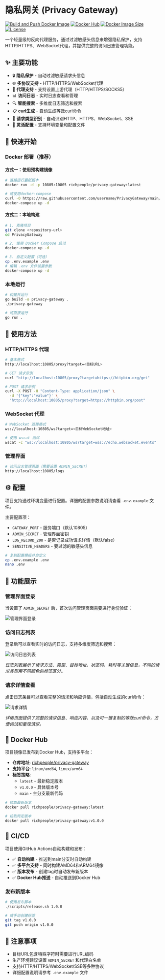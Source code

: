 # 隐私网关 (Privacy Gateway)

[![Build and Push Docker Image](https://github.com/username/PrivacyGateway/actions/workflows/docker-build.yml/badge.svg)](https://github.com/username/PrivacyGateway/actions/workflows/docker-build.yml)
[![Docker Hub](https://img.shields.io/docker/pulls/richpeople/privacy-gateway)](https://hub.docker.com/r/richpeople/privacy-gateway)
[![Docker Image Size](https://img.shields.io/docker/image-size/richpeople/privacy-gateway/latest)](https://hub.docker.com/r/richpeople/privacy-gateway)
[![License](https://img.shields.io/badge/license-MIT-blue.svg)](LICENSE)

一个轻量级的反向代理服务，通过过滤敏感头信息来增强隐私保护，支持HTTP/HTTPS、WebSocket代理，并提供完整的访问日志管理功能。

## ✨ 主要功能

- 🔒 **隐私保护** - 自动过滤敏感请求头信息
- 🌐 **多协议支持** - HTTP/HTTPS/WebSocket代理
- 🚀 **代理支持** - 支持设置上游代理（HTTP/HTTPS/SOCKS5）
- 📊 **访问日志** - 实时日志查看和管理
- 🔍 **智能搜索** - 多维度日志筛选和搜索
- 📋 **curl生成** - 自动生成等效curl命令
- 🎯 **请求类型识别** - 自动识别HTTP、HTTPS、WebSocket、SSE
- 🔧 **灵活配置** - 支持环境变量和配置文件

## 🚀 快速开始

### Docker 部署（推荐）

#### 方式一：使用预构建镜像

```bash
# 直接运行最新版本
docker run -d -p 10805:10805 richpeople/privacy-gateway:latest

# 或使用docker-compose
curl -O https://raw.githubusercontent.com/username/PrivacyGateway/main/docker-compose.yml
docker-compose up -d
```

#### 方式二：本地构建

```bash
# 1. 克隆项目
git clone <repository-url>
cd PrivacyGateway

# 2. 使用 Docker Compose 启动
docker-compose up -d

# 3. 自定义配置（可选）
cp .env.example .env
# 编辑 .env 文件设置参数
docker-compose up -d
```

### 本地运行

```bash
# 构建并运行
go build -o privacy-gateway .
./privacy-gateway

# 或直接运行
go run .
```

## 📖 使用方法

### HTTP/HTTPS 代理

```bash
# 基本格式
http://localhost:10805/proxy?target=<目标URL>

# GET 请求示例
curl "http://localhost:10805/proxy?target=https://httpbin.org/get"

# POST 请求示例
curl -X POST -H "Content-Type: application/json" \
  -d '{"key":"value"}' \
  "http://localhost:10805/proxy?target=https://httpbin.org/post"
```

### WebSocket 代理

```bash
# WebSocket 连接格式
ws://localhost:10805/ws?target=<目标WebSocket地址>

# 使用 wscat 测试
wscat -c "ws://localhost:10805/ws?target=wss://echo.websocket.events"
```

### 管理界面

```bash
# 访问日志管理页面（需要设置 ADMIN_SECRET）
http://localhost:10805/logs
```

## ⚙️ 配置

项目支持通过环境变量进行配置。详细的配置参数说明请查看 `.env.example` 文件。

主要配置项：
- `GATEWAY_PORT` - 服务端口（默认10805）
- `ADMIN_SECRET` - 管理界面密钥
- `LOG_RECORD_200` - 是否记录成功请求详情（默认false）
- `SENSITIVE_HEADERS` - 要过滤的敏感头信息

```bash
# 复制配置模板并自定义
cp .env.example .env
nano .env
```

## 📸 功能展示

### 管理界面登录

当设置了 `ADMIN_SECRET` 后，首次访问管理页面需要进行身份验证：

![管理界面登录](images/login.jpg)

### 访问日志列表

登录后可以查看实时的访问日志，支持多维度筛选和搜索：

![访问日志列表](images/logs.jpg)

*日志列表展示了请求方法、类型、目标地址、状态码、耗时等关键信息，不同的请求类型用不同颜色的标签区分。*

### 请求详情查看

点击日志条目可以查看完整的请求和响应详情，包括自动生成的curl命令：

![请求详情](images/details.jpg)

*详情页面提供了完整的请求信息、响应内容，以及可一键复制的等效curl命令，方便调试和重现请求。*

## 🚀 Docker Hub

项目镜像已发布到Docker Hub，支持多平台：

- **仓库地址**: [richpeople/privacy-gateway](https://hub.docker.com/r/richpeople/privacy-gateway)
- **支持平台**: `linux/amd64`, `linux/arm64`
- **标签策略**:
  - `latest` - 最新稳定版本
  - `v1.0.0` - 具体版本号
  - `main` - 主分支最新代码

```bash
# 拉取最新版本
docker pull richpeople/privacy-gateway:latest

# 拉取特定版本
docker pull richpeople/privacy-gateway:v1.0.0
```

## 🔄 CI/CD

项目使用GitHub Actions自动构建和发布：

- ✅ **自动构建** - 推送到main分支时自动构建
- ✅ **多平台支持** - 同时构建AMD64和ARM64镜像
- ✅ **版本发布** - 创建tag时自动发布新版本
- ✅ **Docker Hub推送** - 自动推送到Docker Hub

### 发布新版本

```bash
# 使用发布脚本
./scripts/release.sh 1.0.0

# 或手动创建标签
git tag v1.0.0
git push origin v1.0.0
```

## 📝 注意事项

- 目标URL包含特殊字符时需要进行URL编码
- 生产环境建议设置 `ADMIN_SECRET` 和代理白名单
- 支持HTTP/HTTPS/WebSocket/SSE等多种协议
- 详细配置说明请参考 `.env.example` 文件
